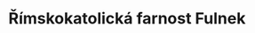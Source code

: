 ---
id: 160b4af1-fc1f-49a0-9513-13bee5163be1
title: Římskokatolická farnost Fulnek
price: 30
year: 2019
description: Kostel Nejsvětější Trojice – odpočinková zóna pro turisty
kouskovani: true
locationName: undefined
position:
  lng: 17.9038439895353
  lat: 49.71181935284571
---